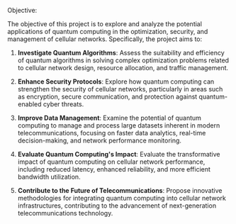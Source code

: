 Objective:

The objective of this project is to explore and analyze the potential applications of quantum computing in the optimization, security, and management of cellular networks. Specifically, the project aims to:

1. **Investigate Quantum Algorithms**: Assess the suitability and efficiency of quantum algorithms in solving complex optimization problems related to cellular network design, resource allocation, and traffic    management.

2. **Enhance Security Protocols**: Explore how quantum computing can strengthen the security of cellular networks, particularly in areas such as encryption, secure communication, and protection against quantum-enabled cyber threats.

3. **Improve Data Management**: Examine the potential of quantum computing to manage and process large datasets inherent in modern telecommunications, focusing on faster data analytics, real-time decision-making, and network performance monitoring.

4. **Evaluate Quantum Computing's Impact**: Evaluate the transformative impact of quantum computing on cellular network performance, including reduced latency, enhanced reliability, and more efficient bandwidth utilization.

5. **Contribute to the Future of Telecommunications**: Propose innovative methodologies for integrating quantum computing into cellular network infrastructures, contributing to the advancement of next-generation telecommunications technology.
